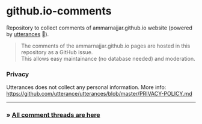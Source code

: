 # github.io-comments
Repository to collect comments of ammarnajjar.github.io website (powered by [utterances](https://utteranc.es/) 🔮).  

> The comments of the ammarnajjar.github.io pages are hosted in this repository as a GitHub issue.  
> This allows easy maintainance (no database needed) and moderation.

### Privacy
Utterances does not collect any personal information. More info:  
https://github.com/utterance/utterances/blob/master/PRIVACY-POLICY.md

---

### &raquo; [All comment threads are here](https://github.com/ammarnajjar/github.io-comments/issues)
